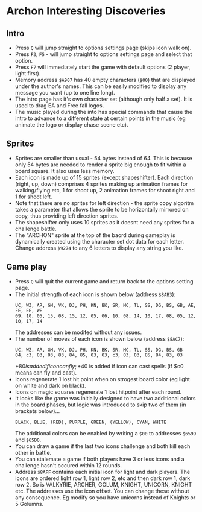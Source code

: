 # Archon Interesting Discoveries

## Intro

- Press `Q` will jump straight to options settings page (skips icon walk on).
- Press `F3`, `F5` - will jump straight to options settings page and select that option.
- Press `F7` will immediately start the game with default options (2 player, light first).
- Memory address `$A907` has 40 empty characters (`$00`) that are displayed under the author's names. This can be
  easily modified to display any message you want (up to one line long).
- The intro page has it's own character set (although only half a set). It is used to drag EA and Free fall logos.
- The music played during the into has special commands that cause the intro to advance to a different state at
  certain points in the music (eg animate the logo or display chase scene etc).

## Sprites

- Sprites are smaller than usual - 54 bytes instead of 64. This is because only 54 bytes are needed to render a
  sprite big enough to fit within a board square. It also uses less memory.
- Each icon is made up of 15 sprites (except shapeshifter). Each direction (right, up, down) comprises 4 sprites
  making up animation frames for walking/flying etc, 1 for shoot up, 2 animation frames for shoot right and 1 for
  shoot left.
- Note that there are no sprites for left direction - the sprite copy algoritm takes a parameter that allows the
  sprite to be horizontally mirrored on copy, thus providing left direction sprites.
- The shapeshifter only uses 10 sprites as it doesnt need any sprites for a challenge battle.
- The "ARCHON" sprite at the top of the baord during gameplay is dynamically created using the character set dot data
  for each letter. Change address `$9274` to any 6 letters to display any string you like.

## Game play

- Press `Q` will quit the current game and return back to the options setting page.
- The initial strength of each icon is shown below (address `$8AB3`):
  ```
  UC, WZ, AR, GM, VK, DJ, PH, KN, BK, SR, MC, TL, SS, DG, BS, GB, AE, FE, EE, WE
  09, 10, 05, 15, 08, 15, 12, 05, 06, 10, 08, 14, 10, 17, 08, 05, 12, 10, 17, 14
  ```
  The addresses can be modifed without any issues.
- The number of moves of each icon is shown below (address `$8AC7`):
  ```
  UC, WZ, AR, GM, VK, DJ, PH, KN, BK, SR, MC, TL, SS, DG, BS, GB
  04, c3, 03, 03, 83, 84, 85, 03, 03, c3, 03, 03, 85, 84, 83, 03
  ```
  +$80 is added if icon can fly; +$40 is added if icon can cast spells (if $c0 means can fly and cast).
- Icons regenerate 1 lost hit point when on strogest board color (eg light on white and dark on black).
- Icons on magic squares regenerate 1 lost hitpoint after each round.
- It looks like the game was initially designed to have two additional colors in the board phases, but logic was
  introduced to skip two of them (in brackets below)...
  ```
  BLACK, BLUE, (RED), PURPLE, GREEN, (YELLOW), CYAN, WHITE
  ```
  The additional colors can be enabled by writing a `$00` to addresses `$6599` and `$65D0`.
- You can draw a game if the last two icons challenge and both kill each other in battle.
- You can stalemate a game if both players have 3 or less icons and a challenge hasn't occured within 12 rounds.
- Address `$8AFF` contains each initial icon for light and dark players. The icons are ordered light row 1, light
  row 2, etc and then dark row 1, dark row 2. So is VALKYRIE, ARCHER, GOLUM, KNIGHT, UNICORN, KNIGHT etc. The addresses
  use the icon offset. You can change these without any consequence. Eg modify so you have unicorns instead of
  Knights or 5 Golumns.
